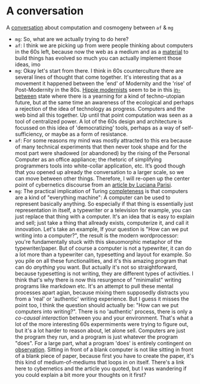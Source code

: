 A conversation
==============

A [conversation](mapping/conversation.md) about computation and cosmogeny between `af` & `mg`

* `mg`: So, what are we actually trying to do here?
* `af`: I think we are picking up from were people thinking about computers in the 60s left, because now the web as a medium and as a [material](mapping/material.md) to build things has evolved so much you can actually implement those ideas, imo
* `mg`: Okay let's start from there. I think in 60s counterculture there are several lines of thought that come together. It's interesting that as a movement it happened between the 'end' of Modernity and the 'rise' of Post-Modernity in the 80s. [Hippie modernists](mapping/hippie-modernism.md) seem to be in this [in-between](mapping/meta.md) state where there is a yearning for a kind of techno-utopian future, but at the same time an awareness of the ecological and perhaps a rejection of the idea of technology as progress. Computers and the web bind all this together. Up until that point computation was seen as a tool of centralized power. A lot of the 60s design and architecture is focussed on this idea of 'democratizing' tools, perhaps as a way of self-sufficiency, or maybe as a form of resistance.
* `af`: For some reasons my mind was mostly attracted to this era because of many technical experiments that then never took shape and for the most part were shadowed (or abandoned) by the rising of the Personal Computer as an office appliance; the rhetoric of simplifying programmers tools into white-collar application, etc. It’s good though that you opened up already the conversation to a larger scale, so we can move between other things. Therefore, I will re-open up the center point of cybernetics discourse from an [article by Luciana Parisi](quotes/instrumentality.md).
* `mg`: The practical implication of Turing [completeness](mapping/universality.md) is that computers are a kind of "everything machine": A computer can be used to represent basically anything. So especially if that thing is essentially just representation in itself, a typewriter or a television for example, you can just replace that thing with a computer. It's an idea that is easy to explain and sell; just take a thing that allready exists, computerize it, and call it innovation. Let's take an example, If your question is "How can we put writing into a computer?", the result is the modern wordprocessor: you're fundamentally stuck with this skeuomorphic metaphor of the typewriter/paper. But of course a computer is not a typewriter, it can do a lot more than a typewriter can, typesetting and layout for example. So you pile on all these functionalities, and it's this amazing program that can do *anything* you want. But actually it's not so straightforward, because typesetting is not writing, they are different types of activities. I think that's why there is now this resurgence of "minimalist" writing programs like markdown etc. It's an attempt to pull these mental processes apart agian, because mixing them supposedly distracts you from a 'real' or 'authentic' writing experience. But I guess it misses the point too, I think the question should actually be: "How can we put computers into writing?". There is no 'authentic' process, there is only a *co-causal interaction* between you and your environment. That's what a lot of the more interesting 60s expermiments were trying to figure out, but it's a lot harder to reason about, let alone sell. Computers are just the program they run, and a program is just whatever the program "does". For a large part, what a program 'does' is entirely contingent on [observation](quotes/observers.md). Sitting in front of a blank computer is not like sitting in front of a blank piece of paper, because first you have to create the paper, it's this kind of medium-of-mediums that loops in on itself. There's a link here to cybernetics and the article you quoted, but I was wandering if you could explain a bit more your thoughts on it first?
